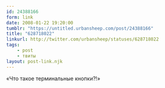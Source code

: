 ```yaml
---
id: 24388166
form: link
date: 2008-01-22 19:20:00
tumblr: "https://untitled.urbansheep.com/post/24388166"
title: "628718022"
linkurl: http://twitter.com/urbansheep/statuses/628718022
tags:
    - post
    - твиты
layout: post-link.njk
---
```

<p>«Что такое терминальные кнопки?!»</p>
